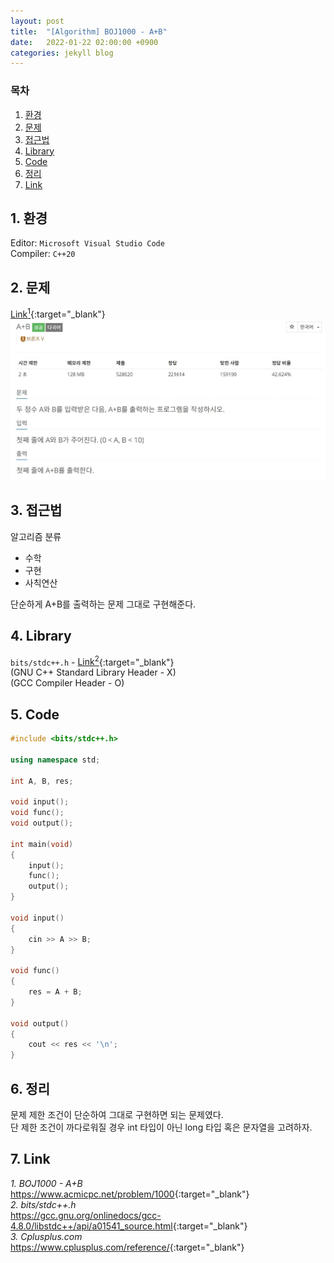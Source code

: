 ```yaml
---
layout: post
title:  "[Algorithm] BOJ1000 - A+B"
date:   2022-01-22 02:00:00 +0900
categories: jekyll blog
---
```

### 목차
1. [환경](#1-환경)
2. [문제](#2-문제)
3. [접근법](#3-접근법)
4. [Library](#4-library)
5. [Code](#5-code)
6. [정리](#6-정리)
7. [Link](#7-link)

## 1. 환경
Editor: `Microsoft Visual Studio Code`  
Compiler: `C++20`

## 2. 문제
[Link<sup>1</sup>](https://www.acmicpc.net/problem/1000){:target="_blank"}
![BOJ1000](/assets/images/2022/01/22/BOJ1000.jpg)

## 3. 접근법
알고리즘 분류
 * 수학
 * 구현
 * 사칙연산

단순하게 A+B를 출력하는 문제 그대로 구현해준다.

## 4. Library
`bits/stdc++.h` - [Link<sup>2</sup>](https://gcc.gnu.org/onlinedocs/gcc-4.8.0/libstdc++/api/a01541_source.html){:target="_blank"}  
(GNU C++ Standard Library Header - X)  
(GCC Compiler Header - O)

## 5. Code
```cpp
#include <bits/stdc++.h>

using namespace std;

int A, B, res;

void input();
void func();
void output();

int main(void)
{
    input();
    func();
    output();
}

void input()
{
    cin >> A >> B;
}

void func()
{
    res = A + B;
}

void output()
{
    cout << res << '\n';
}
```

## 6. 정리
문제 제한 조건이 단순하여 그대로 구현하면 되는 문제였다.  
단 제한 조건이 까다로워질 경우 int 타입이 아닌 long 타입 혹은 문자열을 고려하자.

## 7. Link
*1. BOJ1000 - A+B*  
<https://www.acmicpc.net/problem/1000>{:target="_blank"}  
*2. bits/stdc++.h*  
<https://gcc.gnu.org/onlinedocs/gcc-4.8.0/libstdc++/api/a01541_source.html>{:target="_blank"}  
*3. Cplusplus.com*  
<https://www.cplusplus.com/reference/>{:target="_blank"}